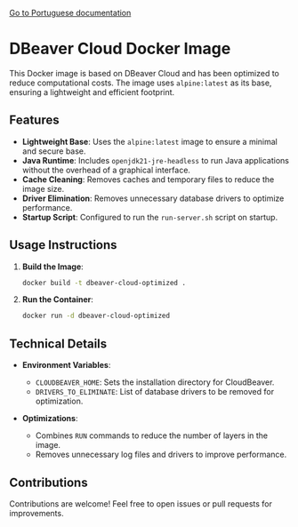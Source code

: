 [Go to Portuguese documentation](README_pt-BR.md)

# DBeaver Cloud Docker Image

This Docker image is based on DBeaver Cloud and has been optimized to reduce computational costs. The image uses `alpine:latest` as its base, ensuring a lightweight and efficient footprint.

## Features

- **Lightweight Base**: Uses the `alpine:latest` image to ensure a minimal and secure base.
- **Java Runtime**: Includes `openjdk21-jre-headless` to run Java applications without the overhead of a graphical interface.
- **Cache Cleaning**: Removes caches and temporary files to reduce the image size.
- **Driver Elimination**: Removes unnecessary database drivers to optimize performance.
- **Startup Script**: Configured to run the `run-server.sh` script on startup.

## Usage Instructions

1. **Build the Image**: 
   ```bash
   docker build -t dbeaver-cloud-optimized .
   ```

2. **Run the Container**:
   ```bash
   docker run -d dbeaver-cloud-optimized
   ```

## Technical Details

- **Environment Variables**:
  - `CLOUDBEAVER_HOME`: Sets the installation directory for CloudBeaver.
  - `DRIVERS_TO_ELIMINATE`: List of database drivers to be removed for optimization.

- **Optimizations**:
  - Combines `RUN` commands to reduce the number of layers in the image.
  - Removes unnecessary log files and drivers to improve performance.

## Contributions

Contributions are welcome! Feel free to open issues or pull requests for improvements.
